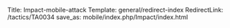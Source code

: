 Title: Impact-mobile-attack
Template: general/redirect-index
RedirectLink: /tactics/TA0034
save_as: mobile/index.php/Impact/index.html